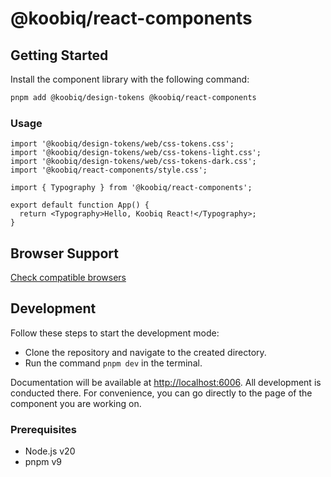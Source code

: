 # @koobiq/react-components

## Getting Started

Install the component library with the following command:

```bash
pnpm add @koobiq/design-tokens @koobiq/react-components
```

### Usage

```tsx
import '@koobiq/design-tokens/web/css-tokens.css';
import '@koobiq/design-tokens/web/css-tokens-light.css';
import '@koobiq/design-tokens/web/css-tokens-dark.css';
import '@koobiq/react-components/style.css';

import { Typography } from '@koobiq/react-components';

export default function App() {
  return <Typography>Hello, Koobiq React!</Typography>;
}
```

## Browser Support

[Check compatible browsers](https://browsersl.ist/#q=defaults+and+supports+es6-module%2C%0A++++chrome+%3E+88%2C%0A++++safari+%3E+14%2C%0A++++firefox+%3E+78%2C%0A++++opera+%3E+75%2C%0A++++edge+%3E+88)

## Development

Follow these steps to start the development mode:

- Clone the repository and navigate to the created directory.
- Run the command `pnpm dev` in the terminal.

Documentation will be available at [http://localhost:6006](http://localhost:6006).
All development is conducted there. For convenience, you can go directly to the page of the component you are working on.

### Prerequisites

- Node.js v20
- pnpm v9
